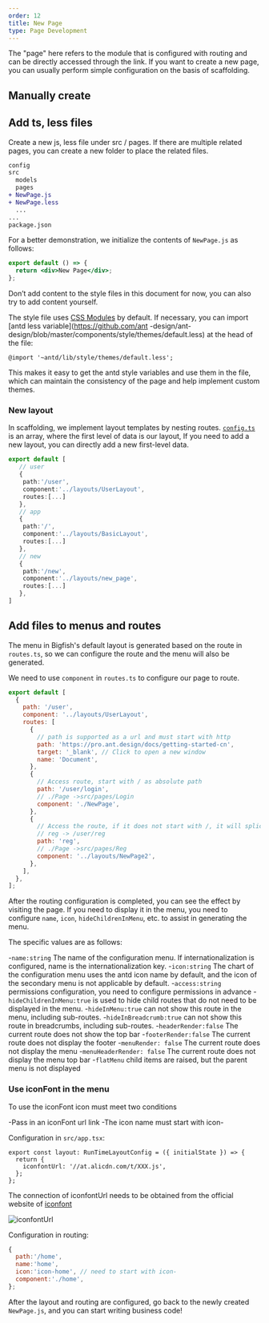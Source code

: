 ```yaml
---
order: 12
title: New Page
type: Page Development
---
```


The "page" here refers to the module that is configured with routing and can be directly accessed through the link. If you want to create a new page, you can usually perform simple configuration on the basis of scaffolding.

## Manually create

## Add ts, less files

Create a new js, less file under src / pages. If there are multiple related pages, you can create a new folder to place the related files.

```diff
config
src
  models
  pages
+ NewPage.js
+ NewPage.less
  ...
...
package.json
```

For a better demonstration, we initialize the contents of `NewPage.js` as follows:

```jsx | pure
export default () => {
  return <div>New Page</div>;
};
```

Don’t add content to the style files in this document for now, you can also try to add content yourself.

The style file uses [CSS Modules](http://www.ruanyifeng.com/blog/2016/06/css_modules.html) by default. If necessary, you can import [antd less variable](https://github.com/ant -design/ant-design/blob/master/components/style/themes/default.less) at the head of the file:

```less
@import '~antd/lib/style/themes/default.less';
```

This makes it easy to get the antd style variables and use them in the file, which can maintain the consistency of the page and help implement custom themes.

### New layout

In scaffolding, we implement layout templates by nesting routes. [`config.ts`](https://github.com/ant-design/ant-design-pro/blob/33f562974d1c72e077652223bd816a57933fe242/config/config.ts) is an array, where the first level of data is our layout, If you need to add a new layout, you can directly add a new first-level data.

```typescript | pure
export default [
   // user
   {
    path:'/user',
    component:'../layouts/UserLayout',
    routes:[...]
   },
   // app
   {
    path:'/',
    component:'../layouts/BasicLayout',
    routes:[...]
   },
   // new
   {
    path:'/new',
    component:'../layouts/new_page',
    routes:[...]
   },
]

```

## Add files to menus and routes

The menu in Bigfish's default layout is generated based on the route in `routes.ts`, so we can configure the route and the menu will also be generated.

We need to use `component` in `routes.ts` to configure our page to route.

```jsx | pure
export default [
  {
    path: '/user',
    component: '../layouts/UserLayout',
    routes: [
      {
        // path is supported as a url and must start with http
        path: 'https://pro.ant.design/docs/getting-started-cn',
        target: '_blank', // Click to open a new window
        name: 'Document',
      },
      {
        // Access route, start with / as absolute path
        path: '/user/login',
        // ./Page ->src/pages/Login
        component: './NewPage',
      },
      {
        // Access the route, if it does not start with /, it will splice the parent route
        // reg -> /user/reg
        path: 'reg',
        // ./Page ->src/pages/Reg
        component: '../layouts/NewPage2',
      },
    ],
  },
];
```

After the routing configuration is completed, you can see the effect by visiting the page. If you need to display it in the menu, you need to configure `name`, `icon`, `hideChildrenInMenu`, etc. to assist in generating the menu.

The specific values ​​are as follows:

-`name:string` The name of the configuration menu. If internationalization is configured, name is the internationalization key. -`icon:string` The chart of the configuration menu uses the antd icon name by default, and the icon of the secondary menu is not applicable by default. -`access:string` permissions configuration, you need to configure permissions in advance -`hideChildrenInMenu:true` is used to hide child routes that do not need to be displayed in the menu. -`hideInMenu:true` can not show this route in the menu, including sub-routes. -`hideInBreadcrumb:true` can not show this route in breadcrumbs, including sub-routes. -`headerRender:false` The current route does not show the top bar -`footerRender:false` The current route does not display the footer -`menuRender: false` The current route does not display the menu -`menuHeaderRender: false` The current route does not display the menu top bar -`flatMenu` child items are raised, but the parent menu is not displayed

### Use iconFont in the menu

To use the iconFont icon must meet two conditions

-Pass in an iconFont url link -The icon name must start with icon-

Configuration in `src/app.tsx`:

```tsx | pure
export const layout: RunTimeLayoutConfig = ({ initialState }) => {
  return {
    iconfontUrl: '//at.alicdn.com/t/XXX.js',
  };
};
```

The connection of iconfontUrl needs to be obtained from the official website of [iconfont](https://www.iconfont.cn/)

![iconfontUrl](https://gw.alipayobjects.com/zos/antfincdn/IDUHlF6tYH/16ed4957ec7b3af5.png)

Configuration in routing:

```jsx | pure
{
  path:'/home',
  name:'home',
  icon:'icon-home', // need to start with icon-
  component:'./home',
};
```

After the layout and routing are configured, go back to the newly created `NewPage.js`, and you can start writing business code!
